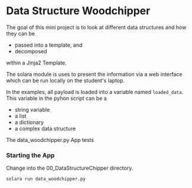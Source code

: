 # Data Structure Woodchipper

The goal of this mini project is to look at different data structures and how they can be 
- passed into a template, and
- decomposed 

within a Jinja2 Template.

The solara module is uses to present the information via a web interface which can be run locally 
on the student's laptop.

In the examples, all payload is loaded into a variable named `loaded_data`.
This variable in the pyhon script can be a 
- string variable
- a list
- a dictionary
- a complex data structure

The data_woodchipper.py App tests 

### Starting the App
Change into the 00_DataStructureChipper directory.
```bash
solara run data_woodchipper.py
```

